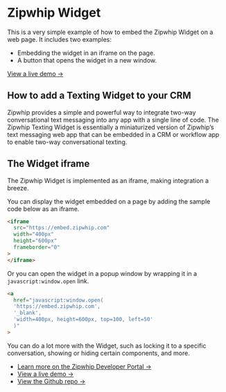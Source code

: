 # Zipwhip Widget

This is a very simple example of how to embed the Zipwhip Widget on a web page. It includes two examples:

- Embedding the widget in an iframe on the page.
- A button that opens the widget in a new window.

<a href="https://johnchaffee.github.io/zipwhip-widget/" target="_blank">View a live demo &rarr;</a>

## How to add a Texting Widget to your CRM

Zipwhip provides a simple and powerful way to integrate two-way conversational text messaging into any app with a single line of code. The Zipwhip Texting Widget is essentially a miniaturized version of Zipwhip’s text messaging web app that can be embedded in a CRM or workflow app to enable two-way conversational texting. 

## The Widget iframe

The Zipwhip Widget is implemented as an iframe, making integration a breeze.

You can display the widget embedded on a page by adding the sample code below as an iframe.

```html
<iframe
  src="https://embed.zipwhip.com"
  width="400px"
  height="600px"
  frameborder="0"
>
</iframe>
```

Or you can open the widget in a popup window by wrapping it in a `javascript:window.open` link.

```html
<a
  href="javascript:window.open(
  'https://embed.zipwhip.com', 
  '_blank', 
  'width=400px, height=600px, top=100, left=50'
  )"
>
```

You can do a lot more with the Widget, such as locking it to a specific conversation, showing or hiding certain components, and more.

- <a href="https://developers.zipwhip.com/widget/" target="_blank">Learn more on the Zipwhip Developer Portal &rarr;</a>
- <a href="https://johnchaffee.github.io/zipwhip-widget/" target="_blank">View a live demo &rarr;</a>
- <a href="https://github.com/johnchaffee/zipwhip-widget" target="_blank">View the Github repo &rarr;</a>
